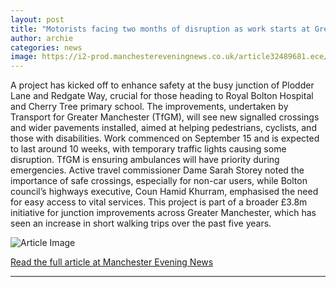 ```yaml
---
layout: post
title: "Motorists facing two months of disruption as work starts at Greater Manchester hospital junction"
author: archie
categories: news
image: https://i2-prod.manchestereveningnews.co.uk/article32489681.ece/ALTERNATES/s1200/0_junction-hosp.jpg
---
```

A project has kicked off to enhance safety at the busy junction of Plodder Lane and Redgate Way, crucial for those heading to Royal Bolton Hospital and Cherry Tree primary school. The improvements, undertaken by Transport for Greater Manchester (TfGM), will see new signalled crossings and wider pavements installed, aimed at helping pedestrians, cyclists, and those with disabilities. Work commenced on September 15 and is expected to last around 10 weeks, with temporary traffic lights causing some disruption. TfGM is ensuring ambulances will have priority during emergencies. Active travel commissioner Dame Sarah Storey noted the importance of safe crossings, especially for non-car users, while Bolton council’s highways executive, Coun Hamid Khurram, emphasised the need for easy access to vital services. This project is part of a broader £3.8m initiative for junction improvements across Greater Manchester, which has seen an increase in short walking trips over the past five years.

![Article Image](https://i2-prod.manchestereveningnews.co.uk/article32489681.ece/ALTERNATES/s1200/0_junction-hosp.jpg)

[Read the full article at Manchester Evening News](https://www.manchestereveningnews.co.uk/news/greater-manchester-news/motorists-facing-two-months-disruption-32489698)

---

